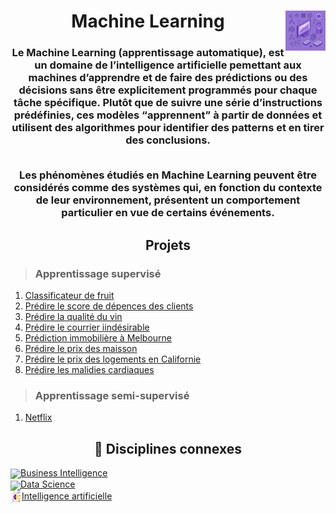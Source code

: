 <h1 align="center"><b>Machine Learning</b> <a href="https://github.com/MiKL5/artificialIntelligence"><img src="./assets/atomicML.png" alt="Machine Learning" align="right" height="64px"></a></h1>

<h3 align="center">Le Machine Learning (apprentissage automatique), est un domaine de l’intelligence artificielle pemettant aux machines d’apprendre et de faire des prédictions ou des décisions sans être explicitement programmés pour chaque tâche spécifique. Plutôt que de suivre une série d’instructions prédéfinies, ces modèles “apprennent” à partir de données et utilisent des algorithmes pour identifier des patterns et en tirer des conclusions.<br><br>

Les phénomènes étudiés en Machine Learning peuvent être considérés comme des systèmes qui, en fonction du contexte de leur environnement, présentent un comportement particulier en vue de certains événements.</h3>

<div align="center">

## **Projets**

</div>

> ### **Apprentissage supervisé**
1. [Classificateur de fruit](projects/fruitClassifier)
2. [Prédire le score de dépences des clients](projects/spendingScore)
3. [Prédire la qualité du vin](projects/wineQuality)
4. [Prédire le courrier iindésirable](projects/spam)
5. [Prédiction immobilière à Melbourne](projects/melbourne)
6. [Prédire le prix des maisson](projects/house)
7. [Prédire le prix des logements en Californie](projects/californianHousing)
8. [Prédire les malidies cardiaques](projects/heartDisease)
<!-- 9. [Prédire la survie dans le Titanic](projects/titanic) -->
<!-- 10. [Systèle de recommandation de films](projects/movies) -->
<!-- 11. [Prédire le diabète](projects/diabtes) -->
<!--<kbd>_Soon_</kbd>-->
> ### **Apprentissage semi-supervisé**
1. [Netflix](projects/netflix)  
<!-- 2. []() -->
<!-- > ### **Apprentissage non supervisé** -->
<div align="center">
<h2> 🔗 Disciplines connexes</h2></div>

<a href="https://github.com/MiKL5/Business_Intelligence/"><img src="https://github.com/MiKL5/Business_Intelligence/blob/master/assets/atomicBi.png" height="18px" align="center">Business Intelligence</a>  
<a href="https://github.com/MiKL5/DataScience/tree/master/machineLearning/"><img src="https://github.com/MiKL5/DataScience/blob/master/assets/atomicDs.png" height="18px" align="center">Data Science</a>  
<a href="https://github.com/MiKL5/Artificial_Intelligence/"><img src="https://github.com/MiKL5/Artificial_Intelligence/blob/master/assets/images/atomicAi.png" height="18px" align="center">Intelligence artificielle</a>  
<!-- [IOT and AIoT](https://github.com/MiKL5/aiot)  -->
<!-- [Robotique](https://github.com/MiKL5/robotics)   -->